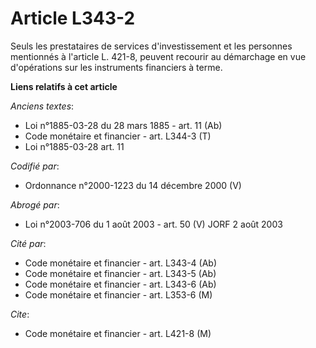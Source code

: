 # Article L343-2

Seuls les prestataires de services d'investissement et les personnes mentionnés à l'article L. 421-8, peuvent recourir au
démarchage en vue d'opérations sur les instruments financiers à terme.

**Liens relatifs à cet article**

_Anciens textes_:

  - Loi n°1885-03-28 du 28 mars 1885 - art. 11 (Ab)
  - Code monétaire et financier - art. L344-3 (T)
  - Loi n°1885-03-28 art. 11

_Codifié par_:

  - Ordonnance n°2000-1223 du 14 décembre 2000 (V)

_Abrogé par_:

  - Loi n°2003-706 du 1 août 2003 - art. 50 (V) JORF 2 août 2003

_Cité par_:

  - Code monétaire et financier - art. L343-4 (Ab)
  - Code monétaire et financier - art. L343-5 (Ab)
  - Code monétaire et financier - art. L343-6 (Ab)
  - Code monétaire et financier - art. L353-6 (M)

_Cite_:

  - Code monétaire et financier - art. L421-8 (M)

